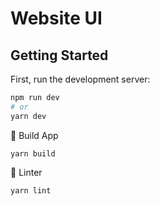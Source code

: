 # Website UI

## Getting Started

First, run the development server:

```bash
npm run dev
# or
yarn dev
```

🚀 Build App

```
yarn build
```


🔦 Linter

```
yarn lint
```
